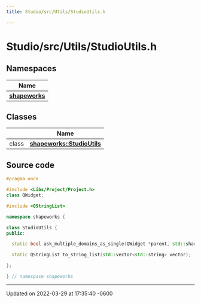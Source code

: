 ```yaml
---
title: Studio/src/Utils/StudioUtils.h

---
```


# Studio/src/Utils/StudioUtils.h



## Namespaces

| Name           |
| -------------- |
| **[shapeworks](../Namespaces/namespaceshapeworks.md)**  |

## Classes

|                | Name           |
| -------------- | -------------- |
| class | **[shapeworks::StudioUtils](../Classes/classshapeworks_1_1StudioUtils.md)**  |




## Source code

```cpp
#pragma once

#include <Libs/Project/Project.h>
class QWidget;

#include <QStringList>

namespace shapeworks {

class StudioUtils {
public:

  static bool ask_multiple_domains_as_single(QWidget *parent, std::shared_ptr<Project> project);

  static QStringList to_string_list(std::vector<std::string> vector);

};

} // namespace shapeworks
```


-------------------------------

Updated on 2022-03-29 at 17:35:40 -0600
